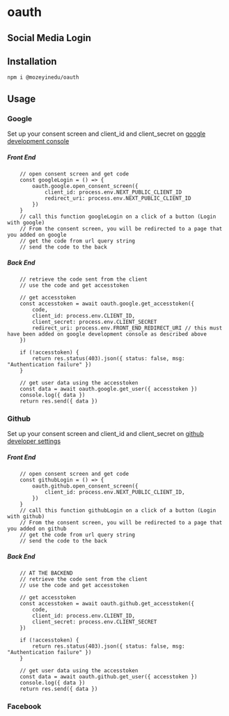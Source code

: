 # oauth

## Social Media Login

## Installation
`npm i @mozeyinedu/oauth`

## Usage

### Google
Set up your consent screen and client_id and client_secret on [google development console](https://console.cloud.google.com/)

##### Front End
```
    // open consent screen and get code
    const googleLogin = () => {
        oauth.google.open_consent_screen({
            client_id: process.env.NEXT_PUBLIC_CLIENT_ID
            redirect_uri: process.env.NEXT_PUBLIC_CLIENT_ID
        })
    }
    // call this function googleLogin on a click of a button (Login with google)
    // From the consent screen, you will be redirected to a page that you added on google
    // get the code from url query string
    // send the code to the back
```

##### Back End
```
    // retrieve the code sent from the client
    // use the code and get accesstoken

    // get accesstoken
    const accesstoken = await oauth.google.get_accesstoken({
        code,
        client_id: process.env.CLIENT_ID,
        client_secret: process.env.CLIENT_SECRET
        redirect_uri: process.env.FRONT_END_REDIRECT_URI // this must have been added on google development console as described above
    })

    if (!accesstoken) {
        return res.status(403).json({ status: false, msg: "Authentication failure" })
    }

    // get user data using the accesstoken
    const data = await oauth.google.get_user({ accesstoken })
    console.log({ data })
    return res.send({ data })
```


### Github
Set up your consent screen and client_id and client_secret on [github developer settings](https://github.com/settings/developers)

##### Front End
```
    // open consent screen and get code
    const githubLogin = () => {
        oauth.github.open_consent_screen({
            client_id: process.env.NEXT_PUBLIC_CLIENT_ID,
        })
    }
    // call this function githubLogin on a click of a button (Login with github)
    // From the consent screen, you will be redirected to a page that you added on github
    // get the code from url query string
    // send the code to the back
```

##### Back End
```
    // AT THE BACKEND
    // retrieve the code sent from the client
    // use the code and get accesstoken

    // get accesstoken
    const accesstoken = await oauth.github.get_accesstoken({
        code,
        client_id: process.env.CLIENT_ID,
        client_secret: process.env.CLIENT_SECRET
    })

    if (!accesstoken) {
        return res.status(403).json({ status: false, msg: "Authentication failure" })
    }

    // get user data using the accesstoken
    const data = await oauth.github.get_user({ accesstoken })
    console.log({ data })
    return res.send({ data })
```


### Facebook